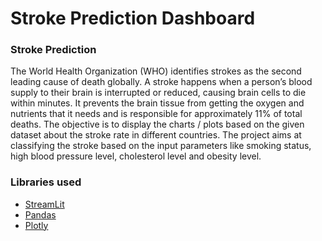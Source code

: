 # Stroke Prediction Dashboard

### Stroke Prediction
The World Health Organization (WHO) identifies strokes as the second leading cause of death globally. A stroke happens when a person’s blood supply to their brain is interrupted or reduced, causing brain cells to die within minutes. It prevents the brain tissue from getting the oxygen and nutrients that it needs and is responsible for approximately 11% of total deaths.
The objective is to display the charts / plots based on the given dataset about the stroke rate in different countries. The project aims at classifying the stroke based on the input parameters like smoking status, high blood pressure level, cholesterol level and obesity level. 

### Libraries used
- [StreamLit](https://streamlit.io/)
- [Pandas](https://pandas.pydata.org/)
- [Plotly](https://plotly.com/)

